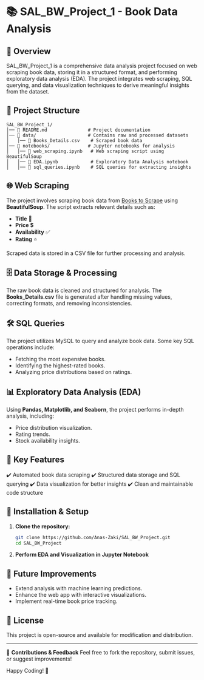 # 📚 SAL_BW_Project_1 - Book Data Analysis

## 📝 Overview
SAL_BW_Project_1 is a comprehensive data analysis project focused on web scraping book data, storing it in a structured format, and performing exploratory data analysis (EDA). The project integrates web scraping, SQL querying, and data visualization techniques to derive meaningful insights from the dataset.

## 📂 Project Structure
```
SAL_BW_Project_1/
│── 📄 README.md               # Project documentation
│── 📂 data/                   # Contains raw and processed datasets
│   │── 📄 Books_Details.csv    # Scraped book data
│── 📂 notebooks/              # Jupyter notebooks for analysis
│   │── 📄 web_scraping.ipynb   # Web scraping script using BeautifulSoup
│   │── 📄 EDA.ipynb            # Exploratory Data Analysis notebook
│   │── 📄 sql_queries.ipynb    # SQL queries for extracting insights
```

## 🌐 Web Scraping
The project involves scraping book data from [Books to Scrape](http://books.toscrape.com/) using **BeautifulSoup**. The script extracts relevant details such as:
- **Title** 📖
- **Price** 💲
- **Availability** ✅
- **Rating** ⭐

Scraped data is stored in a CSV file for further processing and analysis.

## 🗄️ Data Storage & Processing
The raw book data is cleaned and structured for analysis. The **Books_Details.csv** file is generated after handling missing values, correcting formats, and removing inconsistencies.

## 🛠️ SQL Queries
The project utilizes MySQL to query and analyze book data. Some key SQL operations include:
- Fetching the most expensive books.
- Identifying the highest-rated books.
- Analyzing price distributions based on ratings.

## 📊 Exploratory Data Analysis (EDA)
Using **Pandas, Matplotlib, and Seaborn**, the project performs in-depth analysis, including:
- Price distribution visualization.
- Rating trends.
- Stock availability insights.

## 📌 Key Features
✔️ Automated book data scraping
✔️ Structured data storage and SQL querying
✔️ Data visualization for better insights
✔️ Clean and maintainable code structure

## 🔧 Installation & Setup
1. **Clone the repository:**
   ```bash
   git clone https://github.com/Anas-Zaki/SAL_BW_Project.git
   cd SAL_BW_Project
   ```
2. **Perform EDA and Visualization in Jupyter Notebook**

## 🚀 Future Improvements
- Extend analysis with machine learning predictions.
- Enhance the web app with interactive visualizations.
- Implement real-time book price tracking.

## 📜 License
This project is open-source and available for modification and distribution.

---

📩 **Contributions & Feedback**
Feel free to fork the repository, submit issues, or suggest improvements!

Happy Coding! 🚀
